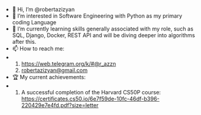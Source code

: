- 👋 Hi, I’m @robertazizyan
- 👀 I’m interested in Software Engineering with Python as my primary coding Language
- 🌱 I’m currently learning skills generally associated with my role, such as SQL, Django, Docker, REST API and will be diving deeper into algorithms after this.
- 📫 How to reach me:
-   1. https://web.telegram.org/k/#@r_azzn
    2. robertazizyan@gmail.com
- 🏆 My current achievements:
-   1. A successful completion of the Harvard CS50P course: https://certificates.cs50.io/6e7f59de-10fc-46df-b396-220429e7e4fd.pdf?size=letter
<!---
robertazizyan/robertazizyan is a ✨ special ✨ repository because its `README.md` (this file) appears on your GitHub profile.
You can click the Preview link to take a look at your changes.
--->
